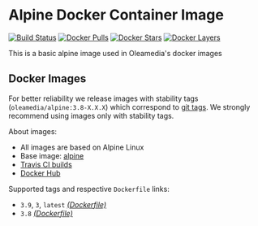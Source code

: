 # Alpine Docker Container Image

[![Build Status](https://travis-ci.org/oleamedia/alpine.svg?branch=master)](https://travis-ci.org/oleamedia/alpine)
[![Docker Pulls](https://img.shields.io/docker/pulls/oleamedia/alpine.svg)](https://hub.docker.com/r/oleamedia/alpine)
[![Docker Stars](https://img.shields.io/docker/stars/oleamedia/alpine.svg)](https://hub.docker.com/r/oleamedia/alpine)
[![Docker Layers](https://images.microbadger.com/badges/image/oleamedia/alpine.svg)](https://microbadger.com/images/oleamedia/alpine)

This is a basic alpine image used in Oleamedia's docker images

## Docker Images

For better reliability we release images with stability tags (`oleamedia/alpine:3.8-X.X.X`) which correspond to [git tags](https://github.com/oleamedia/alpine/releases). 
We strongly recommend using images only with stability tags. 

About images:

* All images are based on Alpine Linux
* Base image: [alpine](https://hub.docker.com/r/_/alpine)
* [Travis CI builds](https://travis-ci.org/oleamedia/alpine) 
* [Docker Hub](https://hub.docker.com/r/oleamedia/alpine) 

[_(Dockerfile)_]: https://github.com/oleamedia/alpine/tree/master/Dockerfile

Supported tags and respective `Dockerfile` links:

* `3.9`, `3`, `latest` [_(Dockerfile)_]
* `3.8` [_(Dockerfile)_]
